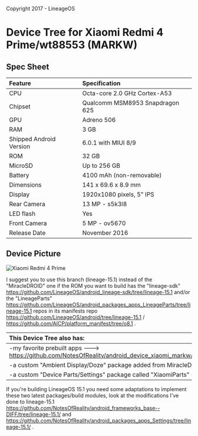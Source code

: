 Copyright 2017 - LineageOS

# Device Tree for Xiaomi Redmi 4 Prime/wt88553 (MARKW) 

## Spec Sheet

| Feature                 | Specification                     |
| :---------------------- | :-------------------------------- |
| CPU                     | Octa-core 2.0 GHz Cortex-A53      |
| Chipset                 | Qualcomm MSM8953 Snapdragon 625   |
| GPU                     | Adreno 506                        |
| RAM                     | 3 GB                              |
| Shipped Android Version | 6.0.1 with MIUI 8/9               |
| ROM                     | 32 GB                             |
| MicroSD                 | Up to 256 GB                      |
| Battery                 | 4100 mAh (non-removable)          |
| Dimensions              | 141 x 69.6 x 8.9 mm               |
| Display                 | 1920x1080 pixels, 5" IPS          |
| Rear Camera             | 13 MP - s5k3l8                    |
| LED flash               | Yes                               |
| Front Camera            | 5 MP - ov5670                     |
| Release Date            | November 2016                     |

## Device Picture

![Xiaomi Redmi 4 Prime](http://cdn2.gsmarena.com/vv/pics/xiaomi/xiaomi-redmi-4-prime-2.jpg "Xiaomi Redmi 4 Prime")

I suggest you to use this branch (lineage-15.1) instead of the "MiracleDROID" one if the ROM you want to build has the "lineage-sdk" https://github.com/LineageOS/android_lineage-sdk/tree/lineage-15.1 and/or the "LineageParts" https://github.com/LineageOS/android_packages_apps_LineageParts/tree/lineage-15.1 repos in its manifests repo https://github.com/LineageOS/android/tree/lineage-15.1 / https://github.com/AICP/platform_manifest/tree/o8.1 .

| This Device Tree also has:|
| :---------------------- |
| -my favorite prebuilt apps ---> https://github.com/NotesOfReality/android_device_xiaomi_markw/commit/781c482c122deff0a96428c04b7cdb403bc94c39 |
| -a custom "Ambient Display/Doze" package added from MiracleDroid-HnT (thanks @Razziell and @Hikari-no-Tenshi) |
| -a custom "Device Parts/Settings" package called "XiaomiParts" (thanks @Razziell and @Hikari-no-Tenshi) |

If you're building LineageOS 15.1 you need some adaptations to implement these two latest packages/build modules, look at the modifications I've done to lineage-15.1 https://github.com/NotesOfReality/android_frameworks_base--DIFF/tree/lineage-15.1/ and https://github.com/NotesOfReality/android_packages_apps_Settings/tree/lineage-15.1/ .
